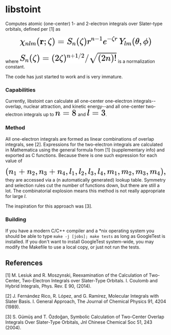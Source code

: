 # libstoint

Computes atomic (one-center) 1- and 2-electron integrals over Slater-type orbitals, defined per [1] as

<!-- $$
\chi_{nlm}(\mathbf{r};\zeta)=S_n(\zeta)r^{n-1} e^{-\zeta r}\, Y_{lm}(\theta,\phi)
$$ --> 

<div align="center"><img style="background: white;" src="svg/K5eJjaCOIR.svg"></div>

where <!-- $S_n(\zeta)=(2\zeta)^{n+1/2} / \sqrt{(2n)!}$ --> <img style="transform: translateY(0.1em); background: white;" src="svg/oYNINfj1ie.svg"> is a normalization constant.

The code has just started to work and is very immature.

### Capabilities

Currently, libstoint can calculate all one-center one-electron integrals--overlap, nuclear attraction, and kinetic energy--and all one-center two-electron integrals up to <!-- $n=8$ --> <img style="transform: translateY(0.1em); background: white;" src="svg/fLKkyFBTr5.svg"> and <!-- $l=3$ --> <img style="transform: translateY(0.1em); background: white;" src="svg/ER3vwzUvbO.svg">.

### Method

All one-electron integrals are formed as linear combinations of overlap integrals, see [2]. Expressions for the two-electron integrals are calculated in Mathematica using the general formula from [1] (supplementary info) and exported as C functions. Because there is one such expression for each value of
<!-- $$
(n_1 + n_2, n_3 + n_4, l_1, l_2, l_3, l_4, m_1, m_2, m_3, m_4),
$$ --> 
<div align="center"><img style="background: white;" src="svg/BGKwrgDWmv.svg"></div>
 they are accessed via a (n automatically generated) lookup table. Symmetry and selection rules cut the number of functions down, but there are still a lot. The combinatorial explosion means this method is not really appropriate for large <em>l</em>.

The inspiration for this approach was [3].

### Building
If you have a modern C/C++ compiler and a *nix operating system you should be able to type `make -j [jobs]; make tests` as long as GoogleTest is installed. If you don't want to install GoogleTest system-wide, you may modify the Makefile to use a local copy, or just not run the tests.

## References
[1] M. Lesiuk and R. Moszynski, Reexamination of the Calculation of Two-Center, Two-Electron Integrals over Slater-Type Orbitals. I. Coulomb and Hybrid Integrals, Phys. Rev. E 90, (2014).

[2] J. Fernández Rico, R. López, and G. Ramírez, Molecular Integrals with Slater Basis. I. General Approach, The Journal of Chemical Physics 91, 4204 (1989).

[3] S. Gümüş and T. Özdoǧan, Symbolic Calculation of Two-Center Overlap Integrals Over Slater-Type Orbitals, Jnl Chinese Chemical Soc 51, 243 (2004).